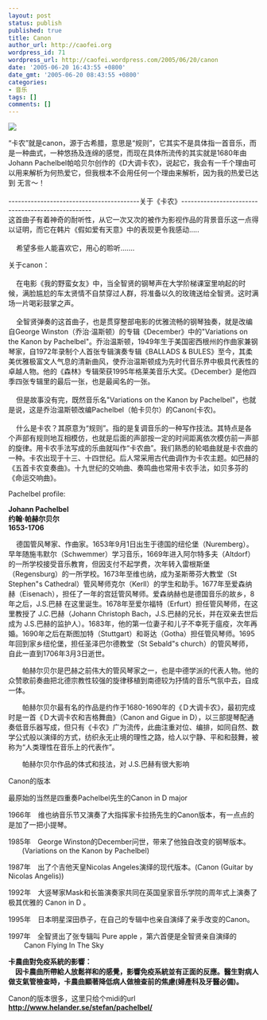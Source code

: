 ```yaml
---
layout: post
status: publish
published: true
title: Canon
author_url: http://caofei.org
wordpress_id: 71
wordpress_url: http://caofei.wordpress.com/2005/06/20/canon
date: '2005-06-20 16:43:55 +0800'
date_gmt: '2005-06-20 08:43:55 +0800'
categories:
- 音乐
tags: []
comments: []
---
```

<div id="msgcns!66CD003054696B87!354" class="bvMsg">
<p><a title="新窗口打开" href="http://www.hz0752.com/UploadFile/2005-5/20055913306165.jpg" target="_blank"><img src="http://www.hz0752.com/UploadFile/2005-5/20055913306165.jpg" border="0" /></a></p>
<p>“卡农”就是canon，源于古希腊，意思是“规则”，它其实不是具体指一首音乐，而是一种曲式，一种悠扬及连绵的感觉，而现在具体所流传的其实就是1680年由 Johann Pachelbel帕哈贝尔创作的《D大调卡农》，说起它，我会有一千个理由可以用来解析为何热爱它，但我根本不会用任何一个理由来解析，因为我的热爱已达到 无言～！<br />     <br />-----------------------------------------关于《卡农》--------------------------------------------------<br />这首曲子有着神奇的耐听性，从它一次又次的被作为影视作品的背景音乐这一点得以证明，而它在韩片《假如爱有天意》中的表现更令我感动.....<br />     <br />    希望多些人能喜欢它，用心的聆听.......</p>
<p>关于canon：<br />     <br />    在电影《我的野蛮女友》中，当全智贤的钢琴声在大学阶梯课室里响起的时候，满脸尴尬的车太贤情不自禁穿过人群，将准备以久的玫瑰送给全智贤。这时满场一片喝彩鼓掌之声。<br />     <br />    全智贤弹奏的这首曲子，也是贯穿整部电影的优雅流畅的钢琴独奏，就是改编自George Winston（乔治·温斯顿）的专辑《December》中的&quot;Variations on the Kanon by Pachelbel&quot;。乔治温斯顿，1949年生于美国密西根州的作曲家兼钢琴家，自1972年录制个人首张专辑演奏专辑《BALLADS &amp; BULES》至今，其柔美优雅极富文人气息的清新曲风，使乔治温斯顿成为先时代音乐界中极具代表性的卓越人物。他的《森林》专辑荣获1995年格莱美音乐大奖。《December》是他四季四张专辑里的最后一张，也是最闻名的一张。<br />    <br />    但是故事没有完，既然音乐名&quot;Variations on the Kanon by Pachelbel&quot;，也就是说，这是乔治温斯顿改编Pachelbel（帕卡贝尔）的Canon(卡农)。<br />  <br />    什么是卡农？其原意为“规则”。指的是复调音乐的一种写作技法。其特点是各个声部有规则地互相模仿，也就是后面的声部按一定的时间距离依次模仿前一声部的旋律。用卡农手法写成的乐曲就叫作“卡农曲”。我们熟悉的轮唱曲就是卡农曲的一种。卡农出现于十三、十四世纪。后人常采用古代曲调作为卡农主题。如巴赫的《五首卡农变奏曲》。十九世纪的交响曲、奏鸣曲也常用卡农手法，如贝多芬的《命运交响曲》。</p>
<p>Pachelbel profile:</p>
<p><b>Johann Pachelbel<br />约翰·帕赫尔贝尔<br />1653-1706</b></p>
<p>    德国管风琴家、作曲家。1653年9月1日出生于德国的纽伦堡（Nuremberg）。早年随施韦默尔（Schwemmer）学习音乐，1669年进入阿尔特多夫（Altdorf）的一所学校接受音乐教育，但因支付不起学费，次年转入雷根斯堡（Regensburg）的一所学校。1673年至维也纳，成为圣斯蒂芬大教堂（St Stephen&quot;s Cathedral）管风琴师克尔（Kerll）的学生和助手。1677年至爱森纳赫（Eisenach），担任了一年的宫廷管风琴师。爱森纳赫也是德国音乐的故乡，8年之后，J.S.巴赫 在这里诞生。1678年至爱尔福特（Erfurt）担任管风琴师，在这里教授了 J.C.巴赫（Johann Christoph Bach，J.S.巴赫的兄长，并在双亲去世后成为 J.S.巴赫的监护人）。1683年，他的第一位妻子和儿子不幸死于瘟疫，次年再婚。1690年之后在斯图加特（Stuttgart）和哥达（Gotha）担任管风琴师。1695年回到家乡纽伦堡，担任圣泽巴尔德教堂（St Sebald&quot;s church）的管风琴师，自此一直到1706年3月3日逝世。</p>
<p>　　帕赫尔贝尔是巴赫之前伟大的管风琴家之一，也是中德学派的代表人物。他的众赞歌前奏曲把北德宗教性较强的旋律移植到南德较为抒情的音乐气氛中去，自成一体。</p>
<p>　　帕赫尔贝尔最有名的作品是约作于1680-1690年的《Ｄ大调卡农》，最初完成时是一首《Ｄ大调卡农和吉格舞曲》（Canon and Gigue in D），以三部提琴配通奏低音乐器写成，但只有《卡农》广为流传，此曲注重对位、编排，如同自然、数学公式般以演绎的方式，纺织永无止境的理性之路，给人以宁静、平和和鼓舞，被称为“人类理性在音乐上的代表作”。</p>
<p>　　帕赫尔贝尔作品的体式和技法，对 J.S.巴赫有很大影响</p>
<p>Canon的版本 </p>
<p>最原始的当然是四重奏Pachelbel先生的Canon in D major</p>
<p>1966年　维也纳音乐节又演奏了大指挥家卡拉扬先生的Canon版本，有一点点的是加了一把小提琴。 </p>
<p>1985年　George Winston的December问世，带来了他独自改变的钢琴版本。<br />       (Variations on the Kanon by Pachelbel)</p>
<p>1987年　出了个吉他天皇Nicolas Angeles演绎的现代版本。(Canon (Guitar by Nicolas Angelis))</p>
<p>1992年　大竖琴家Mask和长笛演奏家共同在英国皇家音乐学院的周年式上演奏了极其优雅的 Canon in D 。</p>
<p>1995年　日本明星深田恭子，在自己的专辑中也亲自演绎了亲手改变的Canon。</p>
<p>1997年　全智贤出了张专辑叫 Pure apple ，第六首便是全智贤亲自演绎的<br />        Canon Flying In The Sky</p>
<p><b>卡農曲對免疫系統的影響：<br />　因卡農曲所帶給人放鬆祥和的感覺，影響免疫系統並有正面的反應。醫生對病人做支氣管檢查時，卡農曲顯著降低病人做檢查前的焦慮(婦產科及牙醫必備)。</b></p>
<p>Canon的版本很多，这里只给个midi的url <strong><a href="http://www.helander.se/stefan/pachelbel/">http://www.helander.se/stefan/pachelbel/</a></strong></p>
</div>
